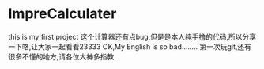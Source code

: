 # ImpreCalculater
this is my first project
这个计算器还有点bug,但是是本人纯手撸的代码,所以分享一下咯,让大家一起看看23333
OK,My English is so bad........
第一次玩git,还有很多不懂的地方,请各位大神多指教.
